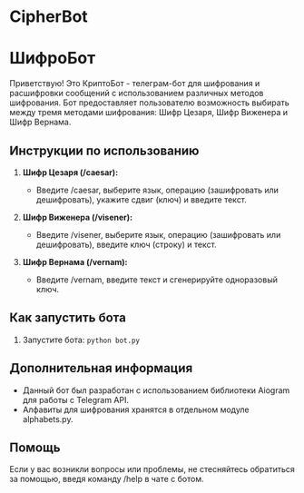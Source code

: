 # CipherBot
# ШифроБот

Приветствую! Это КриптоБот - телеграм-бот для шифрования и расшифровки сообщений с использованием различных методов шифрования. Бот предоставляет пользователю возможность выбирать между тремя методами шифрования: Шифр Цезаря, Шифр Виженера и Шифр Вернама.

## Инструкции по использованию

1. **Шифр Цезаря (/caesar):**
   - Введите /caesar, выберите язык, операцию (зашифровать или дешифровать), укажите сдвиг (ключ) и введите текст.

2. **Шифр Виженера (/visener):**
   - Введите /visener, выберите язык, операцию (зашифровать или дешифровать), введите ключ (строку) и текст.

3. **Шифр Вернама (/vernam):**
   - Введите /vernam, введите текст и сгенерируйте одноразовый ключ.

## Как запустить бота

1. Запустите бота: `python bot.py`

## Дополнительная информация

- Данный бот был разработан с использованием библиотеки Aiogram для работы с Telegram API.
- Алфавиты для шифрования хранятся в отдельном модуле alphabets.py.

## Помощь

Если у вас возникли вопросы или проблемы, не стесняйтесь обратиться за помощью, введя команду /help в чате с ботом.
